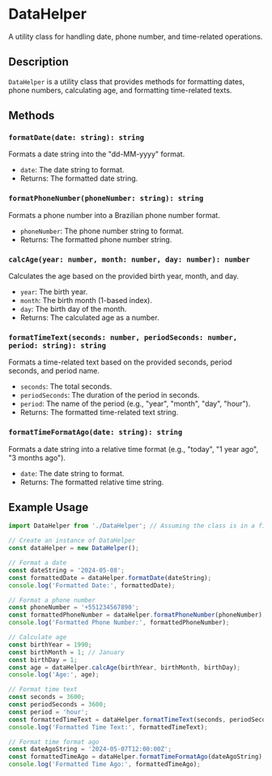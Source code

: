 # DataHelper

A utility class for handling date, phone number, and time-related operations.

## Description

`DataHelper` is a utility class that provides methods for formatting dates, phone numbers, calculating age, and formatting time-related texts.

## Methods

### `formatDate(date: string): string`

Formats a date string into the "dd-MM-yyyy" format.

- `date`: The date string to format.
- Returns: The formatted date string.

### `formatPhoneNumber(phoneNumber: string): string`

Formats a phone number into a Brazilian phone number format.

- `phoneNumber`: The phone number string to format.
- Returns: The formatted phone number string.

### `calcAge(year: number, month: number, day: number): number`

Calculates the age based on the provided birth year, month, and day.

- `year`: The birth year.
- `month`: The birth month (1-based index).
- `day`: The birth day of the month.
- Returns: The calculated age as a number.

### `formatTimeText(seconds: number, periodSeconds: number, period: string): string`

Formats a time-related text based on the provided seconds, period seconds, and period name.

- `seconds`: The total seconds.
- `periodSeconds`: The duration of the period in seconds.
- `period`: The name of the period (e.g., "year", "month", "day", "hour").
- Returns: The formatted time-related text string.

### `formatTimeFormatAgo(date: string): string`

Formats a date string into a relative time format (e.g., "today", "1 year ago", "3 months ago").

- `date`: The date string to format.
- Returns: The formatted relative time string.

## Example Usage

```typescript
import DataHelper from './DataHelper'; // Assuming the class is in a file named DataHelper.js

// Create an instance of DataHelper
const dataHelper = new DataHelper();

// Format a date
const dateString = '2024-05-08';
const formattedDate = dataHelper.formatDate(dateString);
console.log('Formatted Date:', formattedDate);

// Format a phone number
const phoneNumber = '+551234567890';
const formattedPhoneNumber = dataHelper.formatPhoneNumber(phoneNumber);
console.log('Formatted Phone Number:', formattedPhoneNumber);

// Calculate age
const birthYear = 1990;
const birthMonth = 1; // January
const birthDay = 1;
const age = dataHelper.calcAge(birthYear, birthMonth, birthDay);
console.log('Age:', age);

// Format time text
const seconds = 3600;
const periodSeconds = 3600;
const period = 'hour';
const formattedTimeText = dataHelper.formatTimeText(seconds, periodSeconds, period);
console.log('Formatted Time Text:', formattedTimeText);

// Format time format ago
const dateAgoString = '2024-05-07T12:00:00Z';
const formattedTimeAgo = dataHelper.formatTimeFormatAgo(dateAgoString);
console.log('Formatted Time Ago:', formattedTimeAgo);
```
